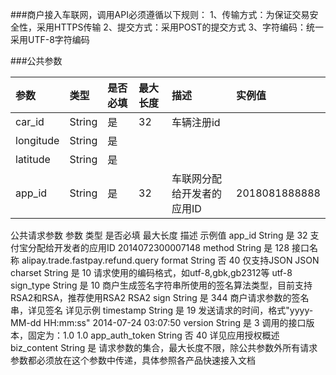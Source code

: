###商户接入车联网，调用API必须遵循以下规则：
1、传输方式：为保证交易安全性，采用HTTPS传输
2、提交方式：采用POST的提交方式
3、字符编码：统一采用UTF-8字符编码

###公共参数

| 参数 | 类型 | 是否必填|最大长度|描述|实例值
| :------| :------ | :------ | :------ | :------ | :------ 
| car_id | String | 是 | 32| 车辆注册id| |
| longitude|String | 是 | | ||
| latitude | String| 是 | | ||
| app_id | String| 是 | 32|车联网分配给开发者的应用ID|2018081888888|















公共请求参数
参数	类型	是否必填	最大长度	描述	示例值
app_id	String	是	32	支付宝分配给开发者的应用ID	2014072300007148
method	String	是	128	接口名称	alipay.trade.fastpay.refund.query
format	String	否	40	仅支持JSON	JSON
charset	String	是	10	请求使用的编码格式，如utf-8,gbk,gb2312等	utf-8
sign_type	String	是	10	商户生成签名字符串所使用的签名算法类型，目前支持RSA2和RSA，推荐使用RSA2	RSA2
sign	String	是	344	商户请求参数的签名串，详见签名	详见示例
timestamp	String	是	19	发送请求的时间，格式"yyyy-MM-dd HH:mm:ss"	2014-07-24 03:07:50
version	String	是	3	调用的接口版本，固定为：1.0	1.0
app_auth_token	String	否	40	详见应用授权概述	
biz_content	String	是		请求参数的集合，最大长度不限，除公共参数外所有请求参数都必须放在这个参数中传递，具体参照各产品快速接入文档	






